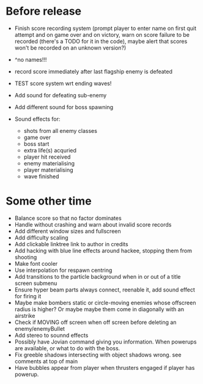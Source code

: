 # Before release

- Finish score recording system (prompt player to enter name on first quit attempt and on game over and on victory, warn on score failure to be recorded (there's a TODO for it in the code), maybe alert that scores won't be recorded on an unknown version?)
- ^no names!!!
- record score immediately after last flagship enemy is defeated
- TEST score system wrt ending waves!

- Add sound for defeating sub-enemy
- Add different sound for boss spawning
- Sound effects for:
	- shots from all enemy classes
	- game over
	- boss start
	- extra life(s) acquried
	- player hit received
	- enemy materialising
	- player materialising
	- wave finished

# Some other time

- Balance score so that no factor dominates
- Handle without crashing and warn about invalid score records
- Add different window sizes and fullscreen
- Add difficulty scaling
- Add clickable linktree link to author in credits
- Add hacking with blue line effects around hackee, stopping them from shooting
- Make font cooler
- Use interpolation for respawn centring
- Add transitions to the particle background when in or out of a title screen submenu
- Ensure hyper beam parts always connect, reenable it, add sound effect for firing it
- Maybe make bombers static or circle-moving enemies whose offscreen radius is higher? Or maybe maybe them come in diagonally with an airstrike
- Check if MOVING off screen when off screen before deleting an enemy/enemyBullet
- Add stereo to sounnd effects
- Possibly have Jovian command giving you information. When powerups are available, or what to do with the boss.
- Fix greeble shadows intersecting with object shadows wrong. see comments at top of main
- Have bubbles appear from player when thrusters engaged if player has powerup.
